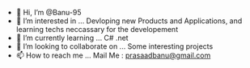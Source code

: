 - 👋 Hi, I’m @Banu-95
- 👀 I’m interested in ... Devloping new Products and Applications, and learning techs neccassary for the developement
- 🌱 I’m currently learning ... C# .net
- 💞️ I’m looking to collaborate on ... Some interesting projects
- 📫 How to reach me ... Mail Me : prasaadbanu@gmail.com

<!---
Banu-95/Banu-95 is a ✨ special ✨ repository because its `README.md` (this file) appears on your GitHub profile.
You can click the Preview link to take a look at your changes.
--->
